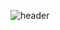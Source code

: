 ![header](https://capsule-render.vercel.app/api?type=cylinder&color=auto&height=100&section=header&text=unicore&fontSize=90)